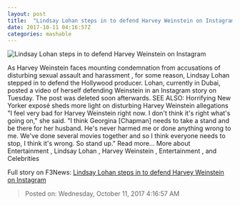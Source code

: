 ```yaml
---
layout: post
title:  "Lindsay Lohan steps in to defend Harvey Weinstein on Instagram"
date: 2017-10-11 04:16:57Z
categories: mashable
---
```


![Lindsay Lohan steps in to defend Harvey Weinstein on Instagram](https://i.amz.mshcdn.com/UJ-JhY0lagjpcG8z6sfcusp6VoI=/1200x630/2017%2F10%2F11%2Fab%2F584ddf1029254d75bd615d51d64ed4ca.96006.jpg)

As Harvey Weinstein faces mounting condemnation from accusations of disturbing sexual assault and harassment , for some reason, Lindsay Lohan stepped in to defend the Hollywood producer. Lohan, currently in Dubai, posted a video of herself defending Weinstein in an Instagram story on Tuesday. The post was deleted soon afterwards. SEE ALSO: Horrifying New Yorker exposé sheds more light on disturbing Harvey Weinstein allegations "I feel very bad for Harvey Weinstein right now. I don't think it's right what's going on," she said. "I think Georgina [Chapman] needs to take a stand and be there for her husband. He's never harmed me or done anything wrong to me. We've done several movies together and so I think everyone needs to stop, I think it's wrong. So stand up." Read more... More about Entertainment , Lindsay Lohan , Harvey Weinstein , Entertainment , and Celebrities


Full story on F3News: [Lindsay Lohan steps in to defend Harvey Weinstein on Instagram](http://www.f3nws.com/n/PEWTbD)

> Posted on: Wednesday, October 11, 2017 4:16:57 AM
